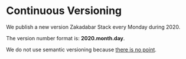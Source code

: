 # Continuous Versioning

We publish a new version Zakadabar Stack every Monday during 2020.

The version number format is: **2020.month.day**.

We do not use semantic versioning because [there is no point](../espresso-lessons/SemanticVersioning.md).